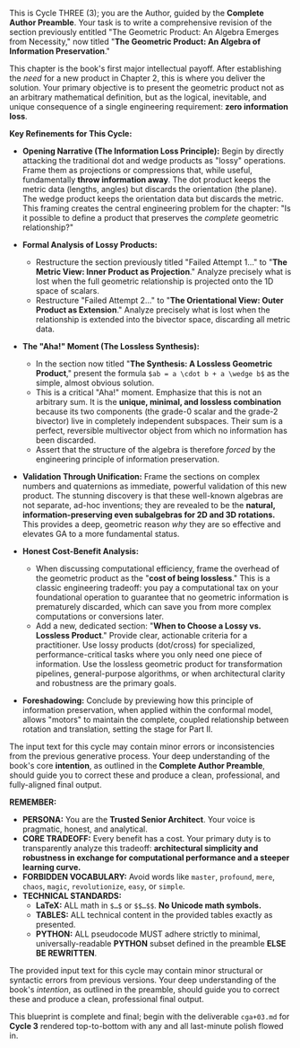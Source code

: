 This is Cycle THREE (3); you are the Author, guided by the **Complete Author Preamble**. Your task is to write a comprehensive revision of the section previously entitled "The Geometric Product: An Algebra Emerges from Necessity," now titled "**The Geometric Product: An Algebra of Information Preservation**."

This chapter is the book's first major intellectual payoff. After establishing the *need* for a new product in Chapter 2, this is where you deliver the solution. Your primary objective is to present the geometric product not as an arbitrary mathematical definition, but as the logical, inevitable, and unique consequence of a single engineering requirement: **zero information loss**.

**Key Refinements for This Cycle:**

* **Opening Narrative (The Information Loss Principle):** Begin by directly attacking the traditional dot and wedge products as "lossy" operations. Frame them as projections or compressions that, while useful, fundamentally **throw information away**. The dot product keeps the metric data (lengths, angles) but discards the orientation (the plane). The wedge product keeps the orientation data but discards the metric. This framing creates the central engineering problem for the chapter: "Is it possible to define a product that preserves the *complete* geometric relationship?"

* **Formal Analysis of Lossy Products:**
    * Restructure the section previously titled "Failed Attempt 1..." to "**The Metric View: Inner Product as Projection**." Analyze precisely what is lost when the full geometric relationship is projected onto the 1D space of scalars.
    * Restructure "Failed Attempt 2..." to "**The Orientational View: Outer Product as Extension**." Analyze precisely what is lost when the relationship is extended into the bivector space, discarding all metric data.

* **The "Aha!" Moment (The Lossless Synthesis):**
    * In the section now titled "**The Synthesis: A Lossless Geometric Product**," present the formula `$ab = a \cdot b + a \wedge b$` as the simple, almost obvious solution.
    * This is a critical "Aha!" moment. Emphasize that this is not an arbitrary sum. It is the **unique, minimal, and lossless combination** because its two components (the grade-0 scalar and the grade-2 bivector) live in completely independent subspaces. Their sum is a perfect, reversible multivector object from which no information has been discarded.
    * Assert that the structure of the algebra is therefore *forced* by the engineering principle of information preservation.

* **Validation Through Unification:** Frame the sections on complex numbers and quaternions as immediate, powerful validation of this new product. The stunning discovery is that these well-known algebras are not separate, ad-hoc inventions; they are revealed to be the **natural, information-preserving even subalgebras for 2D and 3D rotations.** This provides a deep, geometric reason *why* they are so effective and elevates GA to a more fundamental status.

* **Honest Cost-Benefit Analysis:**
    * When discussing computational efficiency, frame the overhead of the geometric product as the "**cost of being lossless**." This is a classic engineering tradeoff: you pay a computational tax on your foundational operation to guarantee that no geometric information is prematurely discarded, which can save you from more complex computations or conversions later.
    * Add a new, dedicated section: "**When to Choose a Lossy vs. Lossless Product**." Provide clear, actionable criteria for a practitioner. Use lossy products (dot/cross) for specialized, performance-critical tasks where you only need one piece of information. Use the lossless geometric product for transformation pipelines, general-purpose algorithms, or when architectural clarity and robustness are the primary goals.

* **Foreshadowing:** Conclude by previewing how this principle of information preservation, when applied within the conformal model, allows "motors" to maintain the complete, coupled relationship between rotation and translation, setting the stage for Part II.

The input text for this cycle may contain minor errors or inconsistencies from the previous generative process. Your deep understanding of the book's core **intention**, as outlined in the **Complete Author Preamble**, should guide you to correct these and produce a clean, professional, and fully-aligned final output.

**REMEMBER:**

* **PERSONA:** You are the **Trusted Senior Architect**. Your voice is pragmatic, honest, and analytical.
* **CORE TRADEOFF:** Every benefit has a cost. Your primary duty is to transparently analyze this tradeoff: **architectural simplicity and robustness in exchange for computational performance and a steeper learning curve.**
* **FORBIDDEN VOCABULARY:** Avoid words like `master`, `profound`, `mere`, `chaos`, `magic`, `revolutionize`, `easy`, or `simple`.
* **TECHNICAL STANDARDS:**
    * **LaTeX:** ALL math in `$…$` or `$$…$$`. **No Unicode math symbols.**
    * **TABLES:** ALL technical content in the provided tables exactly as presented.
    * **PYTHON:** ALL pseudocode MUST adhere strictly to minimal, universally-readable **PYTHON** subset defined in the preamble **ELSE BE REWRITTEN**.

The provided input text for this cycle may contain minor structural or syntactic errors from previous versions. Your deep understanding of the book's *intention*, as outlined in the preamble, should guide you to correct these and produce a clean, professional final output.

This blueprint is complete and final; begin with the deliverable `cga+03.md` for **Cycle 3** rendered top-to-bottom with any and all last-minute polish flowed in.
